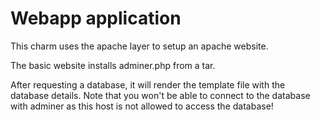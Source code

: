 # Webapp application

This charm uses the apache layer to setup an apache website. 

The basic website installs adminer.php from a tar.

After requesting a database, it will render the template file with the database details. Note that you won't be able to connect to the database with adminer as this host is not allowed to access the database!
